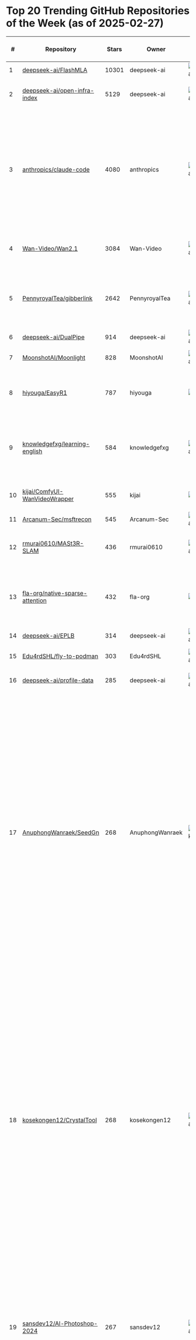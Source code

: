 # Top 20 Trending GitHub Repositories of the Week (as of 2025-02-27)

| # | Repository | Stars | Owner | Avatar | Description | Topics | URL | Created At | Updated At | Pushed At | Git URL | SSH URL | Clone URL | SVN URL | Homepage | Size | Language | Forks Count | Open Issues Count | Default Branch | License |
|---|------------|-------|-------|--------|-------------|--------|-----|------------|------------|-----------|---------|---------|-----------|---------|----------|------|----------|--------------|-------------------|----------------|---------|
| 1 | [deepseek-ai/FlashMLA](https://github.com/deepseek-ai/FlashMLA) | 10301 | deepseek-ai | ![deepseek-ai's avatar](https://avatars.githubusercontent.com/u/148330874?v=4) | No description | No topics | [https://github.com/deepseek-ai/FlashMLA](https://github.com/deepseek-ai/FlashMLA) | 2025-02-21T06:31:27Z | 2025-02-27T04:13:20Z | 2025-02-27T01:42:17Z | git://github.com/deepseek-ai/FlashMLA.git | git@github.com:deepseek-ai/FlashMLA.git | https://github.com/deepseek-ai/FlashMLA.git | https://github.com/deepseek-ai/FlashMLA | No homepage | 29 | C++ | 643 | 33 | main | MIT License |
| 2 | [deepseek-ai/open-infra-index](https://github.com/deepseek-ai/open-infra-index) | 5129 | deepseek-ai | ![deepseek-ai's avatar](https://avatars.githubusercontent.com/u/148330874?v=4) | No description | No topics | [https://github.com/deepseek-ai/open-infra-index](https://github.com/deepseek-ai/open-infra-index) | 2025-02-21T02:29:19Z | 2025-02-27T04:08:44Z | 2025-02-27T03:10:57Z | git://github.com/deepseek-ai/open-infra-index.git | git@github.com:deepseek-ai/open-infra-index.git | https://github.com/deepseek-ai/open-infra-index.git | https://github.com/deepseek-ai/open-infra-index | No homepage | 21 | No language specified | 83 | 0 | main | Creative Commons Zero v1.0 Universal |
| 3 | [anthropics/claude-code](https://github.com/anthropics/claude-code) | 4080 | anthropics | ![anthropics's avatar](https://avatars.githubusercontent.com/u/76263028?v=4) | Claude Code is an agentic coding tool that lives in your terminal, understands your codebase, and helps you code faster by executing routine tasks, explaining complex code, and handling git workflows - all through natural language commands. | No topics | [https://github.com/anthropics/claude-code](https://github.com/anthropics/claude-code) | 2025-02-22T17:41:21Z | 2025-02-27T04:18:29Z | 2025-02-27T00:19:37Z | git://github.com/anthropics/claude-code.git | git@github.com:anthropics/claude-code.git | https://github.com/anthropics/claude-code.git | https://github.com/anthropics/claude-code | https://docs.anthropic.com/s/claude-code | 18 | Shell | 176 | 93 | main | Other |
| 4 | [Wan-Video/Wan2.1](https://github.com/Wan-Video/Wan2.1) | 3084 | Wan-Video | ![Wan-Video's avatar](https://avatars.githubusercontent.com/u/200620180?v=4) | Wan: Open and Advanced Large-Scale Video Generative Models | No topics | [https://github.com/Wan-Video/Wan2.1](https://github.com/Wan-Video/Wan2.1) | 2025-02-25T11:49:33Z | 2025-02-27T04:19:19Z | 2025-02-26T14:31:13Z | git://github.com/Wan-Video/Wan2.1.git | git@github.com:Wan-Video/Wan2.1.git | https://github.com/Wan-Video/Wan2.1.git | https://github.com/Wan-Video/Wan2.1 | No homepage | 5877 | Python | 246 | 61 | main | Apache License 2.0 |
| 5 | [PennyroyalTea/gibberlink](https://github.com/PennyroyalTea/gibberlink) | 2642 | PennyroyalTea | ![PennyroyalTea's avatar](https://avatars.githubusercontent.com/u/27580209?v=4) | Two conversational AI agents switching from English to sound-level protocol after confirming they are both AI agents | No topics | [https://github.com/PennyroyalTea/gibberlink](https://github.com/PennyroyalTea/gibberlink) | 2025-02-23T11:03:29Z | 2025-02-27T04:12:58Z | 2025-02-26T19:17:15Z | git://github.com/PennyroyalTea/gibberlink.git | git@github.com:PennyroyalTea/gibberlink.git | https://github.com/PennyroyalTea/gibberlink.git | https://github.com/PennyroyalTea/gibberlink | https://www.gbrl.ai/ | 11732 | TypeScript | 195 | 5 | main | MIT License |
| 6 | [deepseek-ai/DualPipe](https://github.com/deepseek-ai/DualPipe) | 914 | deepseek-ai | ![deepseek-ai's avatar](https://avatars.githubusercontent.com/u/148330874?v=4) | No description | No topics | [https://github.com/deepseek-ai/DualPipe](https://github.com/deepseek-ai/DualPipe) | 2025-02-26T13:29:57Z | 2025-02-27T04:19:54Z | 2025-02-27T04:01:14Z | git://github.com/deepseek-ai/DualPipe.git | git@github.com:deepseek-ai/DualPipe.git | https://github.com/deepseek-ai/DualPipe.git | https://github.com/deepseek-ai/DualPipe | No homepage | 88 | Python | 44 | 1 | main | MIT License |
| 7 | [MoonshotAI/Moonlight](https://github.com/MoonshotAI/Moonlight) | 828 | MoonshotAI | ![MoonshotAI's avatar](https://avatars.githubusercontent.com/u/129152888?v=4) | No description | No topics | [https://github.com/MoonshotAI/Moonlight](https://github.com/MoonshotAI/Moonlight) | 2025-02-22T15:58:54Z | 2025-02-27T03:29:25Z | 2025-02-25T11:34:23Z | git://github.com/MoonshotAI/Moonlight.git | git@github.com:MoonshotAI/Moonlight.git | https://github.com/MoonshotAI/Moonlight.git | https://github.com/MoonshotAI/Moonlight | No homepage | 4661 | No language specified | 29 | 0 | master | MIT License |
| 8 | [hiyouga/EasyR1](https://github.com/hiyouga/EasyR1) | 787 | hiyouga | ![hiyouga's avatar](https://avatars.githubusercontent.com/u/16256802?v=4) | EasyR1: An Efficient, Scalable, Multi-Modality RL Training Framework based on veRL | No topics | [https://github.com/hiyouga/EasyR1](https://github.com/hiyouga/EasyR1) | 2025-02-22T04:17:31Z | 2025-02-27T04:19:11Z | 2025-02-26T12:47:15Z | git://github.com/hiyouga/EasyR1.git | git@github.com:hiyouga/EasyR1.git | https://github.com/hiyouga/EasyR1.git | https://github.com/hiyouga/EasyR1 | https://verl.readthedocs.io/en/latest/index.html | 489 | Python | 35 | 17 | main | Apache License 2.0 |
| 9 | [knowledgefxg/learning-english](https://github.com/knowledgefxg/learning-english) | 584 | knowledgefxg | ![knowledgefxg's avatar](https://avatars.githubusercontent.com/u/159929325?v=4) | 精选优质英语学习资源合集，专注于听说读写等核心技能的提升。包含语法、词汇和媒体资源，助您更好地学习英语。 | No topics | [https://github.com/knowledgefxg/learning-english](https://github.com/knowledgefxg/learning-english) | 2025-02-22T19:02:40Z | 2025-02-27T04:12:38Z | 2025-02-23T11:18:54Z | git://github.com/knowledgefxg/learning-english.git | git@github.com:knowledgefxg/learning-english.git | https://github.com/knowledgefxg/learning-english.git | https://github.com/knowledgefxg/learning-english | No homepage | 1001 | No language specified | 52 | 2 | main | No license |
| 10 | [kijai/ComfyUI-WanVideoWrapper](https://github.com/kijai/ComfyUI-WanVideoWrapper) | 555 | kijai | ![kijai's avatar](https://avatars.githubusercontent.com/u/40791699?v=4) | No description | No topics | [https://github.com/kijai/ComfyUI-WanVideoWrapper](https://github.com/kijai/ComfyUI-WanVideoWrapper) | 2025-02-25T18:03:11Z | 2025-02-27T04:15:46Z | 2025-02-26T22:07:32Z | git://github.com/kijai/ComfyUI-WanVideoWrapper.git | git@github.com:kijai/ComfyUI-WanVideoWrapper.git | https://github.com/kijai/ComfyUI-WanVideoWrapper.git | https://github.com/kijai/ComfyUI-WanVideoWrapper | No homepage | 8651 | Python | 25 | 30 | main | No license |
| 11 | [Arcanum-Sec/msftrecon](https://github.com/Arcanum-Sec/msftrecon) | 545 | Arcanum-Sec | ![Arcanum-Sec's avatar](https://avatars.githubusercontent.com/u/171357548?v=4) | No description | No topics | [https://github.com/Arcanum-Sec/msftrecon](https://github.com/Arcanum-Sec/msftrecon) | 2025-02-21T04:13:29Z | 2025-02-27T03:02:28Z | 2025-02-25T21:00:25Z | git://github.com/Arcanum-Sec/msftrecon.git | git@github.com:Arcanum-Sec/msftrecon.git | https://github.com/Arcanum-Sec/msftrecon.git | https://github.com/Arcanum-Sec/msftrecon | No homepage | 31 | Python | 65 | 1 | main | No license |
| 12 | [rmurai0610/MASt3R-SLAM](https://github.com/rmurai0610/MASt3R-SLAM) | 436 | rmurai0610 | ![rmurai0610's avatar](https://avatars.githubusercontent.com/u/17733641?v=4) | MASt3R-SLAM: Real-Time Dense SLAM with 3D Reconstruction Priors | No topics | [https://github.com/rmurai0610/MASt3R-SLAM](https://github.com/rmurai0610/MASt3R-SLAM) | 2025-02-24T16:18:37Z | 2025-02-27T04:18:08Z | 2025-02-26T21:41:55Z | git://github.com/rmurai0610/MASt3R-SLAM.git | git@github.com:rmurai0610/MASt3R-SLAM.git | https://github.com/rmurai0610/MASt3R-SLAM.git | https://github.com/rmurai0610/MASt3R-SLAM | No homepage | 48504 | Python | 30 | 9 | main | Other |
| 13 | [fla-org/native-sparse-attention](https://github.com/fla-org/native-sparse-attention) | 432 | fla-org | ![fla-org's avatar](https://avatars.githubusercontent.com/u/40835596?v=4) | 🐳 Efficient Triton implementations for "Native Sparse Attention: Hardware-Aligned and Natively Trainable Sparse Attention" | No topics | [https://github.com/fla-org/native-sparse-attention](https://github.com/fla-org/native-sparse-attention) | 2025-02-21T18:27:44Z | 2025-02-27T03:43:26Z | 2025-02-26T14:36:32Z | git://github.com/fla-org/native-sparse-attention.git | git@github.com:fla-org/native-sparse-attention.git | https://github.com/fla-org/native-sparse-attention.git | https://github.com/fla-org/native-sparse-attention | https://arxiv.org/abs/2502.11089 | 51 | Python | 24 | 4 | main | MIT License |
| 14 | [deepseek-ai/EPLB](https://github.com/deepseek-ai/EPLB) | 314 | deepseek-ai | ![deepseek-ai's avatar](https://avatars.githubusercontent.com/u/148330874?v=4) | Expert Parallelism Load Balancer | No topics | [https://github.com/deepseek-ai/EPLB](https://github.com/deepseek-ai/EPLB) | 2025-02-26T10:41:00Z | 2025-02-27T04:19:37Z | 2025-02-26T10:45:40Z | git://github.com/deepseek-ai/EPLB.git | git@github.com:deepseek-ai/EPLB.git | https://github.com/deepseek-ai/EPLB.git | https://github.com/deepseek-ai/EPLB | No homepage | 36 | Python | 17 | 0 | main | MIT License |
| 15 | [Edu4rdSHL/fly-to-podman](https://github.com/Edu4rdSHL/fly-to-podman) | 303 | Edu4rdSHL | ![Edu4rdSHL's avatar](https://avatars.githubusercontent.com/u/32582878?v=4) | Migrate from Docker to Podman. | No topics | [https://github.com/Edu4rdSHL/fly-to-podman](https://github.com/Edu4rdSHL/fly-to-podman) | 2025-02-21T07:29:48Z | 2025-02-27T00:40:38Z | 2025-02-21T20:21:35Z | git://github.com/Edu4rdSHL/fly-to-podman.git | git@github.com:Edu4rdSHL/fly-to-podman.git | https://github.com/Edu4rdSHL/fly-to-podman.git | https://github.com/Edu4rdSHL/fly-to-podman | No homepage | 8 | Shell | 4 | 0 | master | MIT License |
| 16 | [deepseek-ai/profile-data](https://github.com/deepseek-ai/profile-data) | 285 | deepseek-ai | ![deepseek-ai's avatar](https://avatars.githubusercontent.com/u/148330874?v=4) | No description | No topics | [https://github.com/deepseek-ai/profile-data](https://github.com/deepseek-ai/profile-data) | 2025-02-26T07:26:06Z | 2025-02-27T04:19:59Z | 2025-02-27T01:59:37Z | git://github.com/deepseek-ai/profile-data.git | git@github.com:deepseek-ai/profile-data.git | https://github.com/deepseek-ai/profile-data.git | https://github.com/deepseek-ai/profile-data | No homepage | 2187 | No language specified | 12 | 1 | main | No license |
| 17 | [AnuphongWanraek/SeedGn](https://github.com/AnuphongWanraek/SeedGn) | 268 | AnuphongWanraek | ![AnuphongWanraek's avatar](https://avatars.githubusercontent.com/u/91342112?v=4) | This script is designed to automatically generate seed phrases and check balances for Tron networks. If a wallet with a non-zero balance is found, the wallet's information (address, mnemonic, private key, and balances) is logged and saved to a file named result.txt. | crypto-wallet-seed-generator, forgotten-crypto, forgotten-wallet, mnemonic, mnemonic-code-converter, mnemonic-generator, mnemonic-passwords, mnemonic-phrase, mnemonic-phrase-generator, mnemonic-phrase-recovery, mnemonic-phrase-to-private-key, mnemonic-phrases, mnemonic-recovery, seed, seed-generator, seed-recovery-tool | [https://github.com/AnuphongWanraek/SeedGn](https://github.com/AnuphongWanraek/SeedGn) | 2025-02-25T18:36:48Z | 2025-02-26T19:56:19Z | 2025-02-25T18:36:52Z | git://github.com/AnuphongWanraek/SeedGn.git | git@github.com:AnuphongWanraek/SeedGn.git | https://github.com/AnuphongWanraek/SeedGn.git | https://github.com/AnuphongWanraek/SeedGn | https://github.com | 0 | No language specified | 1 | 0 | branch | No license |
| 18 | [kosekongen12/CrystalTool](https://github.com/kosekongen12/CrystalTool) | 268 | kosekongen12 | ![kosekongen12's avatar](https://avatars.githubusercontent.com/u/164047894?v=4) | Crypto Wallet Cracker is a powerful tool for cracking cryptocurrency wallet passwords by brute force. It is designed to systematically brute force all possible password combinations until the correct one is found, allowing unauthorized access to the wallet. | brute-force-wallet, crypto-brute-force, crypto-bruteforce, crypto-bruteforce-key, crypto-bruteforce-wallet, crypto-wallet, crypto-wallet-recovery-service, crypto-wallet-seed-generator, crypto-wallet-seed-phrase, crypto-wallet-tools, wallet-finder-crypto, wallet-recovery-seeds, wallet-recovery-tools | [https://github.com/kosekongen12/CrystalTool](https://github.com/kosekongen12/CrystalTool) | 2025-02-25T17:03:55Z | 2025-02-26T19:57:14Z | 2025-02-25T17:04:00Z | git://github.com/kosekongen12/CrystalTool.git | git@github.com:kosekongen12/CrystalTool.git | https://github.com/kosekongen12/CrystalTool.git | https://github.com/kosekongen12/CrystalTool | https://github.com | 0 | No language specified | 0 | 0 | branch | No license |
| 19 | [sansdev12/Al-Photoshop-2024](https://github.com/sansdev12/Al-Photoshop-2024) | 267 | sansdev12 | ![sansdev12's avatar](https://avatars.githubusercontent.com/u/168690125?v=4) | Tags: Adobe-Photoshop-Ai-generative-2024-for-free. Adobe Photoshop 2024 free. Download Adobe Photoshop 2024 for free. Download free Adobe Photoshop 2024 | adobe, adobe-photoshop, photoshop, photoshop-free-pre-activated, photoshop-generative-fill, photoshop-install, photoshop-win, photoshop-windows | [https://github.com/sansdev12/Al-Photoshop-2024](https://github.com/sansdev12/Al-Photoshop-2024) | 2025-02-25T21:02:16Z | 2025-02-26T19:56:18Z | 2025-02-25T21:02:21Z | git://github.com/sansdev12/Al-Photoshop-2024.git | git@github.com:sansdev12/Al-Photoshop-2024.git | https://github.com/sansdev12/Al-Photoshop-2024.git | https://github.com/sansdev12/Al-Photoshop-2024 | https://github.com | 0 | No language specified | 0 | 0 | branch | No license |
| 20 | [Salva711/cheat-escape-from-tarkov](https://github.com/Salva711/cheat-escape-from-tarkov) | 267 | Salva711 | ![Salva711's avatar](https://avatars.githubusercontent.com/u/130711748?v=4) | EscapefromTarkov hacks hack cheat cheats aimbot ESP wallhack no-recoil no-spread triggerbot radar-hack silent-aim infinite-ammo speed-hack god-mode instant-respawn rapid-fire infinite-abilities cooldown-hack anti-flash anti-smoke player-ESP EFT | cheat-escape-from-tarkov, eft, eft-esp-hack, eft-hack-script, eft-hack-tool, eft-unlimited-ammo, escape-from-tarkov | [https://github.com/Salva711/cheat-escape-from-tarkov](https://github.com/Salva711/cheat-escape-from-tarkov) | 2025-02-25T21:07:06Z | 2025-02-26T19:56:22Z | 2025-02-25T21:07:11Z | git://github.com/Salva711/cheat-escape-from-tarkov.git | git@github.com:Salva711/cheat-escape-from-tarkov.git | https://github.com/Salva711/cheat-escape-from-tarkov.git | https://github.com/Salva711/cheat-escape-from-tarkov | https://github.com | 0 | No language specified | 0 | 0 | branch | No license |